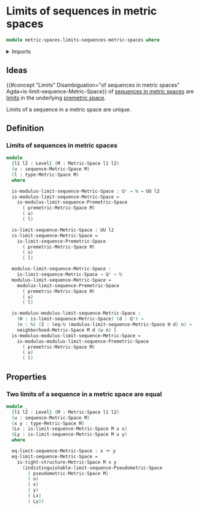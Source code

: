 # Limits of sequences in metric spaces

```agda
module metric-spaces.limits-sequences-metric-spaces where
```

<details><summary>Imports</summary>

```agda
open import elementary-number-theory.inequality-natural-numbers
open import elementary-number-theory.natural-numbers
open import elementary-number-theory.positive-rational-numbers

open import foundation.identity-types
open import foundation.universe-levels

open import metric-spaces.limits-sequences-premetric-spaces
open import metric-spaces.limits-sequences-pseudometric-spaces
open import metric-spaces.metric-spaces
open import metric-spaces.sequences-metric-spaces
```

</details>

## Ideas

{{#concept "Limits" Disambiguation="of sequences in metric spaces" Agda=is-limit-sequence-Metric-Space}}
of [sequences in metric spaces](metric-spaces.sequences-metric-spaces.md) are
[limits](metric-spaces.limits-sequences-premetric-spaces.md) in the underlying
[premetric space](metric-spaces.premetric-spaces.md).

Limits of a sequence in a metric space are unique.

## Definition

### Limits of sequences in metric spaces

```agda
module _
  {l1 l2 : Level} (M : Metric-Space l1 l2)
  (u : sequence-Metric-Space M)
  (l : type-Metric-Space M)
  where

  is-modulus-limit-sequence-Metric-Space : ℚ⁺ → ℕ → UU l2
  is-modulus-limit-sequence-Metric-Space =
    is-modulus-limit-sequence-Premetric-Space
      ( premetric-Metric-Space M)
      ( u)
      ( l)

  is-limit-sequence-Metric-Space : UU l2
  is-limit-sequence-Metric-Space =
    is-limit-sequence-Premetric-Space
      ( premetric-Metric-Space M)
      ( u)
      ( l)

  modulus-limit-sequence-Metric-Space :
    is-limit-sequence-Metric-Space → ℚ⁺ → ℕ
  modulus-limit-sequence-Metric-Space =
    modulus-limit-sequence-Premetric-Space
      ( premetric-Metric-Space M)
      ( u)
      ( l)

  is-modulus-modulus-limit-sequence-Metric-Space :
    (H : is-limit-sequence-Metric-Space) (d : ℚ⁺) →
    (n : ℕ) (I : leq-ℕ (modulus-limit-sequence-Metric-Space H d) n) →
    neighborhood-Metric-Space M d (u n) l
  is-modulus-modulus-limit-sequence-Metric-Space =
    is-modulus-modulus-limit-sequence-Premetric-Space
      ( premetric-Metric-Space M)
      ( u)
      ( l)
```

## Properties

### Two limits of a sequence in a metric space are equal

```agda
module _
  {l1 l2 : Level} (M : Metric-Space l1 l2)
  (u : sequence-Metric-Space M)
  (x y : type-Metric-Space M)
  (Lx : is-limit-sequence-Metric-Space M u x)
  (Ly : is-limit-sequence-Metric-Space M u y)
  where

  eq-limit-sequence-Metric-Space : x ＝ y
  eq-limit-sequence-Metric-Space =
    is-tight-structure-Metric-Space M x y
      (indistinguishable-limit-sequence-Pseudometric-Space
        ( pseudometric-Metric-Space M)
        ( u)
        ( x)
        ( y)
        ( Lx)
        ( Ly))
```
